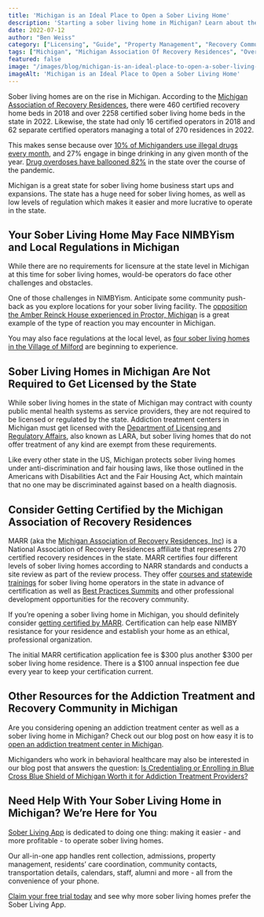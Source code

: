 ```yaml
---
title: 'Michigan is an Ideal Place to Open a Sober Living Home'
description: 'Starting a sober living home in Michigan? Learn about the regulations & opportunities in this Sober Living App blog analysis (July 2022).'
date: 2022-07-12
author: "Ben Weiss"
category: ["Licensing", "Guide", "Property Management", "Recovery Community", "Regulations", "Sober Living Management"]
tags: ["Michigan", "Michigan Association Of Recovery Residences", "Overdose", "Nimbyism", "Licensure", "Marr", "Addiction Treatment", "Sober Living Home Management"]
featured: false
image: "/images/blog/michigan-is-an-ideal-place-to-open-a-sober-living-homenbsp.jpg"
imageAlt: 'Michigan is an Ideal Place to Open a Sober Living Home'
---
```


Sober living homes are on the rise in Michigan. According to the [Michigan Association of Recovery Residences](<https://michiganarr.com/statistics>), there were 460 certified recovery home beds in 2018 and over 2258 certified sober living home beds in the state in 2022. Likewise, the state had only 16 certified operators in 2018 and 62 separate certified operators managing a total of 270 residences in 2022. 

This makes sense because over [10% of Michiganders use illegal drugs every month](<https://www.michigan.gov/mdhhs/0,5885,7-339-71548_54783_54784_57850---,00.html>), and 27% engage in binge drinking in any given month of the year. [Drug overdoses have ballooned 82%](<https://www.alltreatment.com/michigan-drug-statistics-and-trends/>) in the state over the course of the pandemic. 

Michigan is a great state for sober living home business start ups and expansions. The state has a huge need for sober living homes, as well as low levels of regulation which makes it easier and more lucrative to operate in the state. 

## Your Sober Living Home May Face NIMBYism and Local Regulations in Michigan

While there are no requirements for licensure at the state level in Michigan at this time for sober living homes, would-be operators do face other challenges and obstacles. 

One of those challenges in NIMBYism. Anticipate some community push-back as you explore locations for your sober living facility. The [opposition the Amber Reinck House experienced in Proctor, Michigan](<https://www.livingstondaily.com/story/news/2020/01/30/amber-reineck-house-lawsuit-howell-sober-living-home-women-fair-housing-center-southeast-midmichigan/2856470001/>) is a great example of the type of reaction you may encounter in Michigan. 

You may also face regulations at the local level, as [four sober living homes in the Village of Milford](<https://www.theoaklandpress.com/2018/05/09/milford-planning-commission-discusses-regulation-of-sober-living-homes/>) are beginning to experience. 

## Sober Living Homes in Michigan Are Not Required to Get Licensed by the State

While sober living homes in the state of Michigan may contract with county public mental health systems as service providers, they are not required to be licensed or regulated by the state. Addiction treatment centers in Michigan must get licensed with the [Department of Licensing and Regulatory Affairs](<https://www.michigan.gov/lara>), also known as LARA, but sober living homes that do not offer treatment of any kind are exempt from these requirements. 

Like every other state in the US, Michigan protects sober living homes under anti-discrimination and fair housing laws, like those outlined in the Americans with Disabilities Act and the Fair Housing Act, which maintain that no one may be discriminated against based on a health diagnosis. 

## Consider Getting Certified by the Michigan Association of Recovery Residences

MARR (aka the [Michigan Association of Recovery Residences, Inc](<https://michiganarr.com/>)) is a National Association of Recovery Residences affiliate that represents 270 certified recovery residences in the state. MARR certifies four different levels of sober living homes according to NARR standards and conducts a site review as part of the review process. They offer [courses and statewide trainings](<https://michiganarr.com/news>) for sober living home operators in the state in advance of certification as well as [Best Practices Summits](<https://mailchi.mp/narronline/save-the-date-2021-narr-summit?fbclid=IwAR1dti0cdoEFkS-3qeFWwULjriSavoBnCen1bNzvSPEN3mWm0jM03gAre7g>) and other professional development opportunities for the recovery community.

If you’re opening a sober living home in Michigan, you should definitely consider [getting certified by MARR](<https://michiganarr.com/become-certified>). Certification can help ease NIMBY resistance for your residence and establish your home as an ethical, professional organization. 

The initial MARR certification application fee is $300 plus another $300 per sober living home residence. There is a $100 annual inspection fee due every year to keep your certification current.

## Other Resources for the Addiction Treatment and Recovery Community in Michigan

Are you considering opening an addiction treatment center as well as a sober living home in Michigan? Check out our blog post on how easy it is to [open an addiction treatment center in Michigan](<https://behavehealth.com/blog/2021/12/14/is-it-easy-to-open-an-addiction-treatment-center-in-michigan>). 

Michiganders who work in behavioral healthcare may also be interested in our blog post that answers the question: [Is Credentialing or Enrolling in Blue Cross Blue Shield of Michigan Worth it for Addiction Treatment Providers?](<https://behavehealth.com/blog/2022/5/17/is-credentialing-or-enrolling-with-blue-cross-blue-shield-of-michigan-worth-it-for-addiction-treatment-providers>)

## Need Help With Your Sober Living Home in Michigan? We’re Here for You

[Sober Living App](</>) is dedicated to doing one thing: making it easier - and more profitable - to operate sober living homes. 

Our all-in-one app handles rent collection, admissions, property management, residents’ care coordination, community contacts, transportation details, calendars, staff, alumni and more - all from the convenience of your phone. 

[Claim your free trial today](<https://behavehealth.com/get-started>) and see why more sober living homes prefer the Sober Living App.
